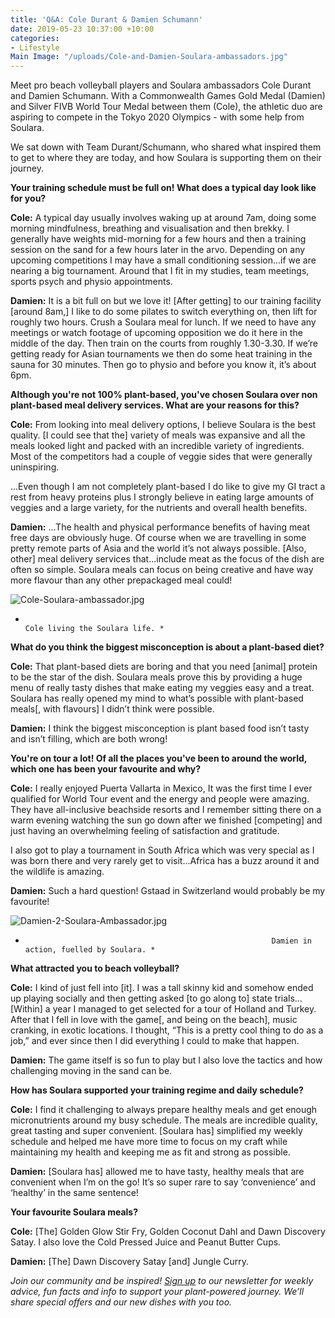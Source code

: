 ```yaml
---
title: 'Q&A: Cole Durant & Damien Schumann'
date: 2019-05-23 10:37:00 +10:00
categories:
- Lifestyle
Main Image: "/uploads/Cole-and-Damien-Soulara-ambassadors.jpg"
---
```


Meet pro beach volleyball players and Soulara ambassadors Cole Durant and Damien Schumann. With a Commonwealth Games Gold Medal (Damien) and Silver FIVB World Tour Medal between them (Cole), the athletic duo are aspiring to compete in the Tokyo 2020 Olympics - with some help from Soulara.

We sat down with Team Durant/Schumann, who shared what inspired them to get to where they are today, and how Soulara is supporting them on their journey.

**Your training schedule must be full on! What does a typical day look like for you?**

**Cole:** A typical day usually involves waking up at around 7am, doing some morning mindfulness, breathing and visualisation and then brekky. I generally have weights mid-morning for a few hours and then a training session on the sand for a few hours later in the arvo. Depending on any upcoming competitions I may have a small conditioning session...if we are nearing a big tournament. Around that I fit in my studies, team meetings, sports psych and physio appointments.

**Damien:** It is a bit full on but we love it! \[After getting\] to our training facility \[around 8am,\] I like to do some pilates to switch everything on, then lift for roughly two hours. Crush a Soulara meal for lunch. If we need to have any meetings or watch footage of upcoming opposition we do it here in the middle of the day. Then train on the courts from roughly 1.30-3.30. If we’re getting ready for Asian tournaments we then do some heat training in the sauna for 30 minutes. Then go to physio and before you know it, it’s about 6pm.

**Although you're not 100% plant-based, you've chosen Soulara over non plant-based meal delivery services. What are your reasons for this?**

**Cole:** From looking into meal delivery options, I believe Soulara is the best quality. \[I could see that the\] variety of meals was expansive and all the meals looked light and packed with an incredible variety of ingredients. Most of the competitors had a couple of veggie sides that were generally uninspiring.

...Even though I am not completely plant-based I do like to give my GI tract a rest from heavy proteins plus I strongly believe in eating large amounts of veggies and a large variety, for the nutrients and overall health benefits.

**Damien:** ...The health and physical performance benefits of having meat free days are obviously huge. Of course when we are travelling in some pretty remote parts of Asia and the world it’s not always possible. \[Also, other\] meal delivery services that...include meat as the focus of the dish are often so simple. Soulara meals can focus on being creative and have way more flavour than any other prepackaged meal could!

![Cole-Soulara-ambassador.jpg](/uploads/Cole-Soulara-ambassador.jpg)

*                                                                       Cole living the Soulara life. *

**What do you think the biggest misconception is about a plant-based diet?**

**Cole:** That plant-based diets are boring and that you need \[animal\] protein to be the star of the dish. Soulara meals prove this by providing a huge menu of really tasty dishes that make eating my veggies easy and a treat. Soulara has really opened my mind to what’s possible with plant-based meals\[, with flavours\] I didn’t think were possible.

**Damien:** I think the biggest misconception is plant based food isn’t tasty and isn’t filling, which are both wrong!

**You're on tour a lot! Of all the places you've been to around the world, which one has been your favourite and why?**

**Cole:** I really enjoyed Puerta Vallarta in Mexico, It was the first time I ever qualified for World Tour event and the energy and people were amazing. They have all-inclusive beachside resorts and I remember sitting there on a warm evening watching the sun go down after we finished \[competing\] and just having an overwhelming feeling of satisfaction and gratitude.

I also got to play a tournament in South Africa which was very special as I was born there and very rarely get to visit...Africa has a buzz around it and the wildlife is amazing.

**Damien:** Such a hard question! Gstaad in Switzerland would probably be my favourite!

![Damien-2-Soulara-Ambassador.jpg](/uploads/Damien-2-Soulara-Ambassador.jpg)

*                                                            Damien in action, fuelled by Soulara. *

**What attracted you to beach volleyball?**

**Cole:** I kind of just fell into \[it\]. I was a tall skinny kid and somehow ended up playing socially and then getting asked \[to go along to\] state trials…\[Within\] a year I managed to get selected for a tour of Holland and Turkey. After that I fell in love with the game\[, and being on the beach\], music cranking, in exotic locations. I thought, “This is a pretty cool thing to do as a job,” and ever since then I did everything I could to make that happen.

**Damien:** The game itself is so fun to play but I also love the tactics and how challenging moving in the sand can be.

**How has Soulara supported your training regime and daily schedule?**

**Cole:** I find it challenging to always prepare healthy meals and get enough micronutrients around my busy schedule. The meals are incredible quality, great tasting and super convenient. \[Soulara has\] simplified my weekly schedule and helped me have more time to focus on my craft while maintaining my health and keeping me as fit and strong as possible.

**Damien:** \[Soulara has\] allowed me to have tasty, healthy meals that are convenient when I’m on the go! It’s so super rare to say ‘convenience’ and ‘healthy’ in the same sentence!

**Your favourite Soulara meals?**

**Cole:** \[The\] Golden Glow Stir Fry, Golden Coconut Dahl and Dawn Discovery Satay. I also love the Cold Pressed Juice and Peanut Butter Cups.

**Damien:** \[The\] Dawn Discovery Satay \[and\] Jungle Curry.

*Join our community and be inspired! [Sign up](https://www.soulara.com.au/) to our newsletter for weekly advice, fun facts and info to support your plant-powered journey. We’ll share special offers and our new dishes with you too.*